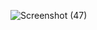 ![Screenshot (47)](https://github.com/jaturongtee/ALIEANNUMBER/assets/151636545/76774fa5-7a68-4c88-96fe-bdea2706ec38)
